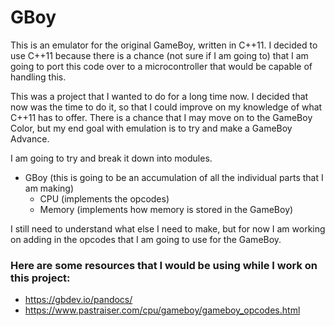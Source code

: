 # GBoy
This is an emulator for the original GameBoy, written in C++11. I decided to use C++11 because there is a chance (not sure if I am going to) that I am going to port this code over to a microcontroller that would be capable of handling this.

This was a project that I wanted to do for a long time now. I decided that now was the time to do it, so that I could improve on my knowledge of what C++11 has to offer. There is a chance that I may move on to the GameBoy Color, but my end goal with emulation is to try and make a GameBoy Advance.

I am going to try and break it down into modules.

- GBoy (this is going to be an accumulation of all the individual parts that I am making)
  - CPU (implements the opcodes)
  - Memory (implements how memory is stored in the GameBoy)

I still need to understand what else I need to make, but for now I am working on adding in the opcodes that I am going to use for the GameBoy.
### Here are some resources that I would be using while I work on this project:

* https://gbdev.io/pandocs/
* https://www.pastraiser.com/cpu/gameboy/gameboy_opcodes.html




    
